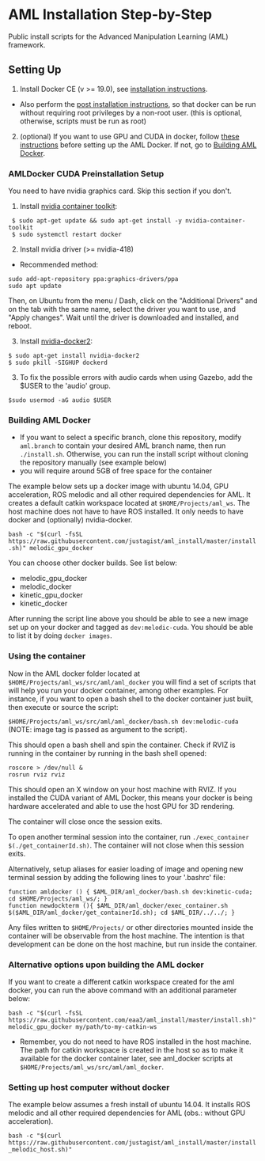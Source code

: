 # AML Installation Step-by-Step
Public install scripts for the Advanced Manipulation Learning (AML) framework.

## Setting Up 

1. Install Docker CE (v >= 19.0), see [installation instructions](https://docs.docker.com/engine/installation/).

  * Also perform the [post installation instructions](https://docs.docker.com/engine/installation/linux/linux-postinstall/), so that docker can be run without requiring root privileges by a non-root user. (this is optional, otherwise, scripts must be run as root)

2. (optional) If you want to use GPU and CUDA in docker, follow [these instructions](#amldocker-cuda-preinstallation-setup) before setting up the AML Docker. If not, go to [Building AML Docker](#building-aml-docker).

### AMLDocker CUDA Preinstallation Setup

You need to have nvidia graphics card. Skip this section if you don't.

1) Install [nvidia container toolkit](https://github.com/NVIDIA/nvidia-docker):

```
 $ sudo apt-get update && sudo apt-get install -y nvidia-container-toolkit
 $ sudo systemctl restart docker
 ```
2) Install nvidia driver (>= nvidia-418)

  * Recommended method:

  ```
  sudo add-apt-repository ppa:graphics-drivers/ppa
  sudo apt update
  
  ```

  Then, on Ubuntu from the menu / Dash, click on the "Additional Drivers" and on the tab with the same name, select the driver you want to use, and "Apply changes". Wait until the driver is downloaded and installed, and reboot.


3) Install [nvidia-docker2](https://github.com/nvidia/nvidia-docker/wiki/Installation-(version-2.0)):

 ```
 $ sudo apt-get install nvidia-docker2
 $ sudo pkill -SIGHUP dockerd
 ```

3) To fix the possible errors with audio cards when using Gazebo, add the $USER to the 'audio' group.

`$sudo usermod -aG audio $USER`

### Building AML Docker

  * If you want to select a specific branch, clone this repository, modify `aml.branch` to contain your desired AML branch name, then run `./install.sh`. Otherwise, you can run the install script without cloning the repository manually (see example below)
  * you will require around 5GB of free space for the container

The example below sets up a docker image with ubuntu 14.04, GPU acceleration, ROS melodic and all other required dependencies for AML. It creates a default catkin workspace located at `$HOME/Projects/aml_ws`. The host machine does not have to have ROS installed. It only needs to have docker and (optionally) nvidia-docker.

`bash -c "$(curl -fsSL https://raw.githubusercontent.com/justagist/aml_install/master/install.sh)" melodic_gpu_docker`

You can choose other docker builds. See list below:

  * melodic_gpu_docker
  * melodic_docker
  * kinetic_gpu_docker
  * kinetic_docker
  
After running the script line above you should be able to see a new image set up on your docker and tagged as `dev:melodic-cuda`. You should be able to list it by doing `docker images`. 


### Using the container

Now in the AML docker folder located at `$HOME/Projects/aml_ws/src/aml/aml_docker` you will find a set of scripts that will help you run your docker container, among other examples. For instance, if you want to open a bash shell to the docker container just built, then execute or source the script:

`$HOME/Projects/aml_ws/src/aml/aml_docker/bash.sh dev:melodic-cuda` 
(NOTE: image tag is passed as argument to the script).

This should open a bash shell and spin the container. Check if RVIZ is running in the container by running in the bash shell opened:

```
roscore > /dev/null &
rosrun rviz rviz
```

This should open an X window on your host machine with RVIZ. If you installed the CUDA variant of AML Docker, this means your docker is being hardware accelerated and able to use the host GPU for 3D rendering.

The container will close once the session exits.

To open another terminal session into the container, run `./exec_container $(./get_containerId.sh)`. The container will not close when this session exits.

Alternatively, setup aliases for easier loading of image and opening new terminal session by adding the following lines to your '.bashrc' file:

```
function amldocker () { $AML_DIR/aml_docker/bash.sh dev:kinetic-cuda; cd $HOME/Projects/aml_ws/; }
function newdockterm (){ $AML_DIR/aml_docker/exec_container.sh $($AML_DIR/aml_docker/get_containerId.sh); cd $AML_DIR/../../; }
```

Any files written to `$HOME/Projects/` or other directories mounted inside the container will be observable from the host machine. The intention is that development can be done on the host machine, but run inside the container.


### Alternative options upon building the AML docker

If you want to create a different catkin workspace created for the aml docker, you can run the above command with an additional parameter below:

`bash -c "$(curl -fsSL https://raw.githubusercontent.com/eaa3/aml_install/master/install.sh)" melodic_gpu_docker my/path/to-my-catkin-ws`

  * Remember, you do not need to have ROS installed in the host machine. The path for catkin workspace is created in the host so as to make it available for the docker container later, see aml_docker scripts at `$HOME/Projects/aml_ws/src/aml/aml_docker`.

### Setting up host computer without docker

The example below assumes a fresh install of ubuntu 14.04. It installs ROS melodic and all other required dependencies for AML (obs.: without GPU acceleration).

`bash -c "$(curl https://raw.githubusercontent.com/justagist/aml_install/master/install_melodic_host.sh)"`
